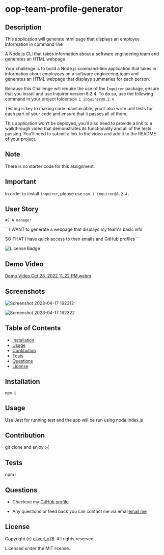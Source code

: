 # oop-team-profile-generator

## Description 

This application will generate html page that displays an employee information in command line

A Node.js CLI that takes information about a software engineering team and generates an HTML webpage

Your challenge is to build a Node.js command-line application that takes in information about employees on a software engineering team and generates an HTML webpage that displays summaries for each person.

Because this Challenge will require the use of the ``Inquirer`` package, ensure that you install and use Inquirer version 8.2.4. To do so, use the following command in your project folder:``npm i inquirer@8.2.4.``

Testing is key to making code maintainable, you’ll also write unit tests for each part of your code and ensure that it passes all of them.

This application won’t be deployed, you’ll also need to provide a link to a walkthrough video that demonstrates its functionality and all of the tests passing. You’ll need to submit a link to the video and add it to the README of your project.

## Note

There is no starter code for this assignment.

## Important

In order to install `` inquirer ``, please use ``npm i inquirer@8.2.4.``

## User Story

`` AS A manager ``

`` I WANT to generate a webpage that displays my team's basic info

SO THAT I have quick access to their emails and GitHub profiles ``

![License Badge](https://img.shields.io/badge/license-MIT-success?style=plastic)

## Demo Video
  
[Demo Video Oct 28, 2022 11_22 PM.webm](https://drive.google.com/file/d/14OHu0KzlWDQwEc5Ev9n9PLR9Rd1SQNl9/view?usp=sharing)

## Screenshots
  
![Screenshot 2023-04-17 162312](https://user-images.githubusercontent.com/109435666/232602155-0d2b4d26-4f16-4a4b-bfeb-1a7bb9b722cb.png)
  
![Screenshot 2023-04-17 162322](https://user-images.githubusercontent.com/109435666/232602247-a2440d65-5cdd-498f-bc18-7804643cff35.png)

  
## Table of Contents
  * [Installation](#installation)
  * [Usage](#usage)
  * [Contibution](#contribution)
  * [Tests](#contribution)
  * [Questions](#questions)
  * [License](#license)

 ## Installation
``npm i``

## Usage
Use Jest for running test and the app will be run using node index.js

## Contribution
git clone and enjoy :-]

## Tests
npm i
  
## Questions
* Checkout my [GitHub profile](https://github.com/oliverLo78)

* Any questions or feed back you can contact me via email[email me](mailto:oliverberto@gmail.com) 

## License
Copyright (c) [oliverLo78](https://github.com/oliverLo78). All rights reserved

Licensed under the MIT license.
  
  
